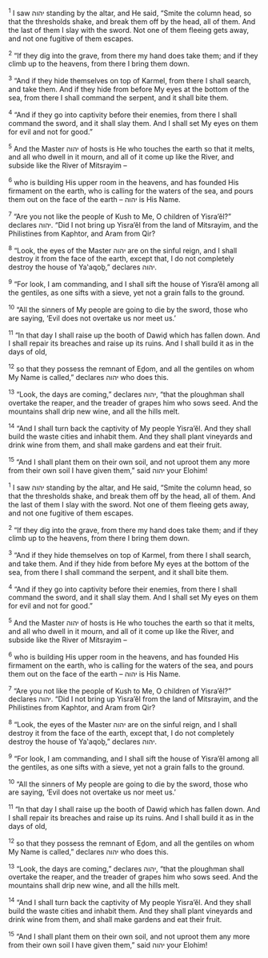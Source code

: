 <sup>1</sup> I saw יהוה standing by the altar, and He said, “Smite the column head, so that the thresholds shake, and break them off by the head, all of them. And the last of them I slay with the sword. Not one of them fleeing gets away, and not one fugitive of them escapes.

<sup>2</sup> “If they dig into the grave, from there my hand does take them; and if they climb up to the heavens, from there I bring them down.

<sup>3</sup> “And if they hide themselves on top of Karmel, from there I shall search, and take them. And if they hide from before My eyes at the bottom of the sea, from there I shall command the serpent, and it shall bite them.

<sup>4</sup> “And if they go into captivity before their enemies, from there I shall command the sword, and it shall slay them. And I shall set My eyes on them for evil and not for good.”

<sup>5</sup> And the Master יהוה of hosts is He who touches the earth so that it melts, and all who dwell in it mourn, and all of it come up like the River, and subside like the River of Mitsrayim –

<sup>6</sup> who is building His upper room in the heavens, and has founded His firmament on the earth, who is calling for the waters of the sea, and pours them out on the face of the earth – יהוה is His Name.

<sup>7</sup> “Are you not like the people of Kush to Me, O children of Yisra’ĕl?” declares יהוה. “Did I not bring up Yisra’ĕl from the land of Mitsrayim, and the Philistines from Kaphtor, and Aram from Qir?

<sup>8</sup> “Look, the eyes of the Master יהוה are on the sinful reign, and I shall destroy it from the face of the earth, except that, I do not completely destroy the house of Ya‛aqoḇ,” declares יהוה.

<sup>9</sup> “For look, I am commanding, and I shall sift the house of Yisra’ĕl among all the gentiles, as one sifts with a sieve, yet not a grain falls to the ground.

<sup>10</sup> “All the sinners of My people are going to die by the sword, those who are saying, ‘Evil does not overtake us nor meet us.’

<sup>11</sup> “In that day I shall raise up the booth of Dawiḏ which has fallen down. And I shall repair its breaches and raise up its ruins. And I shall build it as in the days of old,

<sup>12</sup> so that they possess the remnant of Eḏom, and all the gentiles on whom My Name is called,” declares יהוה who does this.

<sup>13</sup> “Look, the days are coming,” declares יהוה, “that the ploughman shall overtake the reaper, and the treader of grapes him who sows seed. And the mountains shall drip new wine, and all the hills melt.

<sup>14</sup> “And I shall turn back the captivity of My people Yisra’ĕl. And they shall build the waste cities and inhabit them. And they shall plant vineyards and drink wine from them, and shall make gardens and eat their fruit.

<sup>15</sup> “And I shall plant them on their own soil, and not uproot them any more from their own soil I have given them,” said יהוה your Elohim!

<sup>1</sup> I saw יהוה standing by the altar, and He said, “Smite the column head, so that the thresholds shake, and break them off by the head, all of them. And the last of them I slay with the sword. Not one of them fleeing gets away, and not one fugitive of them escapes.

<sup>2</sup> “If they dig into the grave, from there my hand does take them; and if they climb up to the heavens, from there I bring them down.

<sup>3</sup> “And if they hide themselves on top of Karmel, from there I shall search, and take them. And if they hide from before My eyes at the bottom of the sea, from there I shall command the serpent, and it shall bite them.

<sup>4</sup> “And if they go into captivity before their enemies, from there I shall command the sword, and it shall slay them. And I shall set My eyes on them for evil and not for good.”

<sup>5</sup> And the Master יהוה of hosts is He who touches the earth so that it melts, and all who dwell in it mourn, and all of it come up like the River, and subside like the River of Mitsrayim –

<sup>6</sup> who is building His upper room in the heavens, and has founded His firmament on the earth, who is calling for the waters of the sea, and pours them out on the face of the earth – יהוה is His Name.

<sup>7</sup> “Are you not like the people of Kush to Me, O children of Yisra’ĕl?” declares יהוה. “Did I not bring up Yisra’ĕl from the land of Mitsrayim, and the Philistines from Kaphtor, and Aram from Qir?

<sup>8</sup> “Look, the eyes of the Master יהוה are on the sinful reign, and I shall destroy it from the face of the earth, except that, I do not completely destroy the house of Ya‛aqoḇ,” declares יהוה.

<sup>9</sup> “For look, I am commanding, and I shall sift the house of Yisra’ĕl among all the gentiles, as one sifts with a sieve, yet not a grain falls to the ground.

<sup>10</sup> “All the sinners of My people are going to die by the sword, those who are saying, ‘Evil does not overtake us nor meet us.’

<sup>11</sup> “In that day I shall raise up the booth of Dawiḏ which has fallen down. And I shall repair its breaches and raise up its ruins. And I shall build it as in the days of old,

<sup>12</sup> so that they possess the remnant of Eḏom, and all the gentiles on whom My Name is called,” declares יהוה who does this.

<sup>13</sup> “Look, the days are coming,” declares יהוה, “that the ploughman shall overtake the reaper, and the treader of grapes him who sows seed. And the mountains shall drip new wine, and all the hills melt.

<sup>14</sup> “And I shall turn back the captivity of My people Yisra’ĕl. And they shall build the waste cities and inhabit them. And they shall plant vineyards and drink wine from them, and shall make gardens and eat their fruit.

<sup>15</sup> “And I shall plant them on their own soil, and not uproot them any more from their own soil I have given them,” said יהוה your Elohim!

